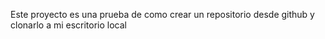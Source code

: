 Este proyecto es una prueba de como crear un repositorio desde github y clonarlo a mi escritorio local